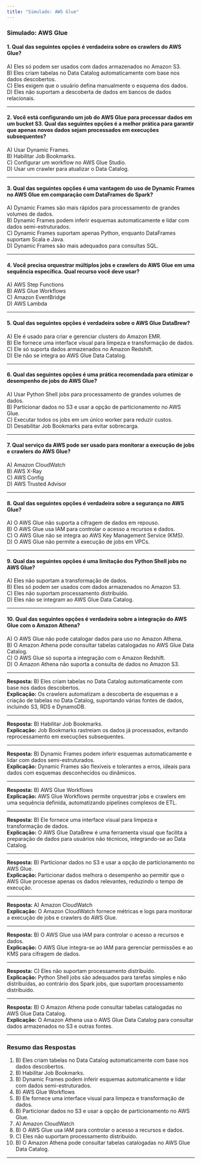 ```yaml
---
title: "Simulado: AWS Glue"
---
```


### **Simulado: AWS Glue**

#### **1. Qual das seguintes opções é verdadeira sobre os crawlers do AWS Glue?**
A) Eles só podem ser usados com dados armazenados no Amazon S3.  
B) Eles criam tabelas no Data Catalog automaticamente com base nos dados descobertos.  
C) Eles exigem que o usuário defina manualmente o esquema dos dados.  
D) Eles não suportam a descoberta de dados em bancos de dados relacionais.  

---

#### **2. Você está configurando um job do AWS Glue para processar dados em um bucket S3. Qual das seguintes opções é a melhor prática para garantir que apenas novos dados sejam processados em execuções subsequentes?**
A) Usar Dynamic Frames.  
B) Habilitar Job Bookmarks.  
C) Configurar um workflow no AWS Glue Studio.  
D) Usar um crawler para atualizar o Data Catalog.  

---

#### **3. Qual das seguintes opções é uma vantagem do uso de Dynamic Frames no AWS Glue em comparação com DataFrames do Spark?**
A) Dynamic Frames são mais rápidos para processamento de grandes volumes de dados.  
B) Dynamic Frames podem inferir esquemas automaticamente e lidar com dados semi-estruturados.  
C) Dynamic Frames suportam apenas Python, enquanto DataFrames suportam Scala e Java.  
D) Dynamic Frames são mais adequados para consultas SQL.  

---

#### **4. Você precisa orquestrar múltiplos jobs e crawlers do AWS Glue em uma sequência específica. Qual recurso você deve usar?**
A) AWS Step Functions  
B) AWS Glue Workflows  
C) Amazon EventBridge  
D) AWS Lambda  

---

#### **5. Qual das seguintes opções é verdadeira sobre o AWS Glue DataBrew?**
A) Ele é usado para criar e gerenciar clusters do Amazon EMR.  
B) Ele fornece uma interface visual para limpeza e transformação de dados.  
C) Ele só suporta dados armazenados no Amazon Redshift.  
D) Ele não se integra ao AWS Glue Data Catalog. 

---

#### **6. Qual das seguintes opções é uma prática recomendada para otimizar o desempenho de jobs do AWS Glue?**
A) Usar Python Shell jobs para processamento de grandes volumes de dados.  
B) Particionar dados no S3 e usar a opção de particionamento no AWS Glue.  
C) Executar todos os jobs em um único worker para reduzir custos.  
D) Desabilitar Job Bookmarks para evitar sobrecarga.  

---

#### **7. Qual serviço da AWS pode ser usado para monitorar a execução de jobs e crawlers do AWS Glue?**
A) Amazon CloudWatch  
B) AWS X-Ray  
C) AWS Config  
D) AWS Trusted Advisor  

---

#### **8. Qual das seguintes opções é verdadeira sobre a segurança no AWS Glue?**
A) O AWS Glue não suporta a cifragem de dados em repouso.  
B) O AWS Glue usa IAM para controlar o acesso a recursos e dados.  
C) O AWS Glue não se integra ao AWS Key Management Service (KMS).  
D) O AWS Glue não permite a execução de jobs em VPCs.  

---

#### **9. Qual das seguintes opções é uma limitação dos Python Shell jobs no AWS Glue?**
A) Eles não suportam a transformação de dados.  
B) Eles só podem ser usados com dados armazenados no Amazon S3.  
C) Eles não suportam processamento distribuído.  
D) Eles não se integram ao AWS Glue Data Catalog.  

---

#### **10. Qual das seguintes opções é verdadeira sobre a integração do AWS Glue com o Amazon Athena?**
A) O AWS Glue não pode catalogar dados para uso no Amazon Athena.  
B) O Amazon Athena pode consultar tabelas catalogadas no AWS Glue Data Catalog.  
C) O AWS Glue só suporta a integração com o Amazon Redshift.  
D) O Amazon Athena não suporta a consulta de dados no Amazon S3.  

---

**Resposta:** B) Eles criam tabelas no Data Catalog automaticamente com base nos dados descobertos.  
**Explicação:** Os crawlers automatizam a descoberta de esquemas e a criação de tabelas no Data Catalog, suportando várias fontes de dados, incluindo S3, RDS e DynamoDB.

---

**Resposta:** B) Habilitar Job Bookmarks.  
**Explicação:** Job Bookmarks rastreiam os dados já processados, evitando reprocessamento em execuções subsequentes.

---

**Resposta:** B) Dynamic Frames podem inferir esquemas automaticamente e lidar com dados semi-estruturados.  
**Explicação:** Dynamic Frames são flexíveis e tolerantes a erros, ideais para dados com esquemas desconhecidos ou dinâmicos.

---

**Resposta:** B) AWS Glue Workflows  
**Explicação:** AWS Glue Workflows permite orquestrar jobs e crawlers em uma sequência definida, automatizando pipelines complexos de ETL.

---

**Resposta:** B) Ele fornece uma interface visual para limpeza e transformação de dados.  
**Explicação:** O AWS Glue DataBrew é uma ferramenta visual que facilita a preparação de dados para usuários não técnicos, integrando-se ao Data Catalog.

---

**Resposta:** B) Particionar dados no S3 e usar a opção de particionamento no AWS Glue.  
**Explicação:** Particionar dados melhora o desempenho ao permitir que o AWS Glue processe apenas os dados relevantes, reduzindo o tempo de execução.

---

**Resposta:** A) Amazon CloudWatch  
**Explicação:** O Amazon CloudWatch fornece métricas e logs para monitorar a execução de jobs e crawlers do AWS Glue.

---

**Resposta:** B) O AWS Glue usa IAM para controlar o acesso a recursos e dados.  
**Explicação:** O AWS Glue integra-se ao IAM para gerenciar permissões e ao KMS para cifragem de dados.

---

**Resposta:** C) Eles não suportam processamento distribuído.  
**Explicação:** Python Shell jobs são adequados para tarefas simples e não distribuídas, ao contrário dos Spark jobs, que suportam processamento distribuído.

---

**Resposta:** B) O Amazon Athena pode consultar tabelas catalogadas no AWS Glue Data Catalog.  
**Explicação:** O Amazon Athena usa o AWS Glue Data Catalog para consultar dados armazenados no S3 e outras fontes.

---

### **Resumo das Respostas**
1. B) Eles criam tabelas no Data Catalog automaticamente com base nos dados descobertos.  
2. B) Habilitar Job Bookmarks.  
3. B) Dynamic Frames podem inferir esquemas automaticamente e lidar com dados semi-estruturados.  
4. B) AWS Glue Workflows  
5. B) Ele fornece uma interface visual para limpeza e transformação de dados.  
6. B) Particionar dados no S3 e usar a opção de particionamento no AWS Glue.  
7. A) Amazon CloudWatch  
8. B) O AWS Glue usa IAM para controlar o acesso a recursos e dados.  
9. C) Eles não suportam processamento distribuído.  
10. B) O Amazon Athena pode consultar tabelas catalogadas no AWS Glue Data Catalog.  

---